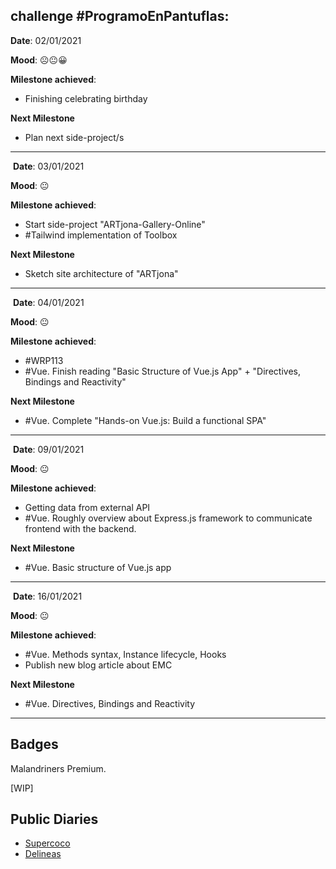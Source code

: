 ## **challenge #ProgramoEnPantuflas:**


**Date**: 02/01/2021

**Mood**: ☹️😐😀

**Milestone achieved**:

- Finishing celebrating birthday

**Next Milestone**
- Plan next side-project/s

---
​
**Date**: 03/01/2021

**Mood**: 😐

**Milestone achieved**:
- Start side-project "ARTjona-Gallery-Online"
- #Tailwind implementation of Toolbox

**Next Milestone**
- Sketch site architecture of "ARTjona"

---
​
**Date**: 04/01/2021

**Mood**: 😐

**Milestone achieved**:
- #WRP113
- #Vue. Finish reading "Basic Structure of Vue.js App" + "Directives, Bindings and Reactivity"  

**Next Milestone**
- #Vue. Complete "Hands-on Vue.js: Build a functional SPA"

---
​
**Date**: 09/01/2021

**Mood**: 😐

**Milestone achieved**:
- Getting data from external API
- #Vue. Roughly overview about Express.js framework to communicate frontend with the backend.  

**Next Milestone**
- #Vue. Basic structure of Vue.js app

---
​
**Date**: 16/01/2021

**Mood**: 😐

**Milestone achieved**:
- #Vue. Methods syntax, Instance lifecycle, Hooks 
- Publish new blog article about EMC 

**Next Milestone**
- #Vue. Directives, Bindings and Reactivity

---
## **Badges**

Malandriners Premium.

\[WIP\]

## **Public Diaries**

*   [Supercoco](https://github.com/delineas/supercoco-programa-en-pantuflas)
*   [Delineas](https://github.com/delineas/programa-en-pantuflas)

